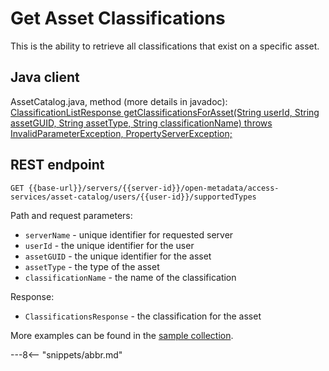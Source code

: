 <!-- SPDX-License-Identifier: CC-BY-4.0 -->
<!-- Copyright Contributors to the ODPi Egeria project. -->

# Get Asset Classifications

This is the ability to retrieve all classifications that exist on a specific asset.

## Java client

AssetCatalog.java, method (more details in javadoc): [ClassificationListResponse getClassificationsForAsset(String userId, String assetGUID, String assetType, String classificationName) throws InvalidParameterException, PropertyServerException;](https://odpi.github.io/egeria/org/odpi/openmetadata/accessservices/assetcatalog/AssetCatalog.html#getClassificationsForAsset(java.lang.String,java.lang.String,java.lang.String,java.lang.String))

## REST endpoint
```
GET {{base-url}}/servers/{{server-id}}/open-metadata/access-services/asset-catalog/users/{{user-id}}/supportedTypes
```
Path and request parameters:
* `serverName` - unique identifier for requested server
* `userId` - the unique identifier for the user
* `assetGUID` - the unique identifier for the asset
* `assetType` - the type of the asset
* `classificationName` - the name of the classification

Response:
* `ClassificationsResponse` - the classification for the asset

More examples can be found in the
[sample collection](samples/collections/Asset-Catalog-endpoints.postman_collection.json).

---8<-- "snippets/abbr.md"







